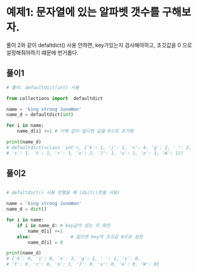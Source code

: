 # 예제1: 문자열에 있는 알파벳 갯수를 구해보자.  


풀이 2와 같이 defaltdict() 사용 안하면, key가있는지 검사해야하고, 초깃값을 0 으로 설정해줘야하기 떄문에 번거롭다.
## 풀이1
``` python
# 풀이: defaultdict(int) 사용

from collections import  defaultdict

name = 'king strong JuneWon'
name_d = defaultdict(int)

for i in name:
    name_d[i] +=1 # 키에 값이 없다면 값을 0으로 초기화

print(name_d)
# defaultdict(<class 'int'>, {'k': 1, 'i': 1, 'n': 4, 'g': 2, ' ': 2, 
# 's': 1, 't': 1, 'r': 1, 'o': 2, 'J': 1, 'u': 1, 'e': 1, 'W': 1})

```
## 풀이2
``` python

# defaltdict() 사용 안했을 때 (dict()만을 사용) 

name = 'king strong JuneWon'
name_d = dict()

for i in name:
    if i in name_d: # key값이 있는 지 확인
        name_d[i] +=1
    else:               # 없으면 key의 초깃값 0으로 설정
        name_d[i] = 0

print(name_d)
# {'k': 0, 'i': 0, 'n': 3, 'g': 1, ' ': 1, 's': 0,
# 't': 0, 'r': 0, 'o': 1, 'J': 0, 'u': 0, 'e': 0, 'W': 0}


```

